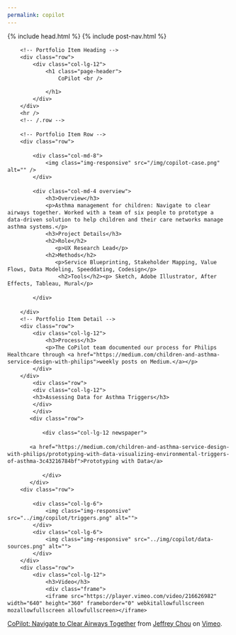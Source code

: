 ```yaml
--- 
permalink: copilot 
--- 
```

{% include head.html %}
{% include post-nav.html %}


<div class="container post">

        <!-- Portfolio Item Heading -->
        <div class="row">
            <div class="col-lg-12">
                <h1 class="page-header">
                    CoPilot <br />
<!--                    <small>Research and wireframes toward an intuitive podcast show search UI</small>-->

                </h1>
            </div>
        </div>
        <hr />
        <!-- /.row -->

        <!-- Portfolio Item Row -->
        <div class="row">

            <div class="col-md-8">
                <img class="img-responsive" src="/img/copilot-case.png" alt="" />
            </div>

            <div class="col-md-4 overview">
                <h3>Overview</h3>
                <p>Asthma management for children: Navigate to clear airways together. Worked with a team of six people to prototype a data-driven solution to help children and their care networks manage asthma systems.</p>
                <h3>Project Details</h3>
                <h2>Role</h2> 
                   <p>UX Research Lead</p>
                <h2>Methods</h2> 
                   <p>Service Blueprinting, Stakeholder Mapping, Value Flows, Data Modeling, Speeddating, Codesign</p>
                    <h2>Tools</h2><p> Sketch, Adobe Illustrator, After Effects, Tableau, Mural</p>

            </div>

        </div>
        <!-- Portfolio Item Detail -->
        <div class="row">
            <div class="col-lg-12">
                <h3>Process</h3>
                <p>The CoPilot team documented our process for Philips Healthcare through <a href="https://medium.com/children-and-asthma-service-design-with-philips">weekly posts on Medium.</a></p>
            </div>
        </div>
            <div class="row">
            <div class="col-lg-12">
            <h3>Assessing Data for Asthma Triggers</h3>
            </div>
            </div>
           <div class="row">
               
               <div class="col-lg-12 newspaper">
                   
           <a href="https://medium.com/children-and-asthma-service-design-with-philips/prototyping-with-data-visualizing-environmental-triggers-of-asthma-3c43216784bf">Prototyping with Data</a>
                   
               </div>
           </div>
        <div class="row">
        
            <div class="col-lg-6">
                <img class="img-responsive"  src="../img/copilot/triggers.png" alt="">
            </div>
            <div class="col-lg-6">
                <img class="img-responsive" src="../img/copilot/data-sources.png" alt="">
            </div>
        </div>
        <div class="row">
            <div class="col-lg-12">
                <h3>Video</h3>
                <div class="frame">
                <iframe src="https://player.vimeo.com/video/216626982" width="640" height="360" frameborder="0" webkitallowfullscreen mozallowfullscreen allowfullscreen></iframe>
<p><a href="https://vimeo.com/216626982">CoPilot: Navigate to Clear Airways Together</a> from <a href="https://vimeo.com/user60954340">Jeffrey Chou</a> on <a href="https://vimeo.com">Vimeo</a>.</p>
            </div>
            </div>
        </div>
</div>

